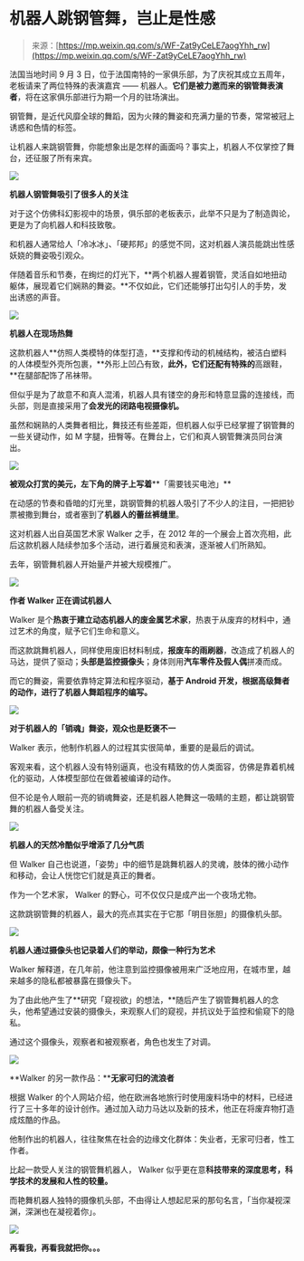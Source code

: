 <!--yml
category: 未分类
date: 2023-04-18 22:46:38
-->

# 机器人跳钢管舞，岂止是性感

> 来源：[https://mp.weixin.qq.com/s/WF-Zat9yCeLE7aogYhh_rw](https://mp.weixin.qq.com/s/WF-Zat9yCeLE7aogYhh_rw)

法国当地时间 9 月 3 日，位于法国南特的一家俱乐部，为了庆祝其成立五周年，老板请来了两位特殊的表演嘉宾 —— 机器人。**它们是被力邀而来的钢管舞表演者**，将在这家俱乐部进行为期一个月的驻场演出。

钢管舞，是近代风靡全球的舞蹈，因为火辣的舞姿和充满力量的节奏，常常被冠上诱惑和色情的标签。

让机器人来跳钢管舞，你能想象出是怎样的画面吗？事实上，机器人不仅掌控了舞台，还征服了所有来宾。

![](img/95d2e24f4aa441ef7b4681fd836f2bf3.png)

**机器人钢管舞吸引了很多人的关注**

对于这个仿佛科幻影视中的场景，俱乐部的老板表示，此举不只是为了制造舆论，更是为了向机器人和科技致敬。

和机器人通常给人「冷冰冰」、「硬邦邦」的感觉不同，这对机器人演员能跳出性感妖娆的舞姿吸引观众。

伴随着音乐和节奏，在绚烂的灯光下，**两个机器人握着钢管，灵活自如地扭动躯体，展现着它们娴熟的舞姿。**不仅如此，它们还能够打出勾引人的手势，发出诱惑的声音。

![](img/c54dce06e766082a164b2650c03d6847.png)

**机器人在现场热舞**

这款机器人**仿照人类模特的体型打造，**支撑和传动的机械结构，被洁白塑料的人体模型外壳所包裹，**外形上凹凸有致，**此外，它们还配有特殊的**高跟鞋，**在腿部配饰了吊袜带。

但似乎是为了故意不和真人混淆，机器人具有镂空的身形和特意显露的连接线，而头部，则是直接采用了**会发光的闭路电视摄像机。**

虽然和娴熟的人类舞者相比，舞技还有些差距，但机器人似乎已经掌握了钢管舞的一些关键动作，如 M 字腿，扭臀等。在舞台上，它们和真人钢管舞演员同台演出。

![](img/c22fee3733847662b83444c3e8e2fdb4.png)

**被观众打赏的美元，左下角的牌子上写着****「需要钱买电池」**

在动感的节奏和昏暗的灯光里，跳钢管舞的机器人吸引了不少人的注目，一把把钞票被撒到舞台，或者塞到了**机器人的蕾丝裤缝里**。

这对机器人出自英国艺术家 Walker 之手，在 2012 年的一个展会上首次亮相，此后这款机器人陆续参加多个活动，进行着展览和表演，逐渐被人们所熟知。

去年，钢管舞机器人开始量产并被大规模推广。

![](img/14fd5c65422157f16026925f66a43a22.png)

**作者 Walker 正在调试机器人**

Walker 是个**热衷于建立动态机器人的废金属艺术家**，热衷于从废弃的材料中，通过艺术的角度，赋予它们生命和意义。

而这款跳舞机器人，同样使用废旧材料制成，**报废车的雨刷器**，改造成了机器人的马达，提供了驱动；**头部是监控摄像头**；身体则用**汽车零件及假人偶**拼凑而成。

而它的舞姿，需要依靠特定算法和程序驱动，**基于 Android 开发，根据高级舞者的动作，进行了机器人舞蹈程序的编写。**

![](img/d169610c79f0992ae548dbb06f81c6cc.png)

**对于机器人的「销魂」舞姿，观众也是贬褒不一**

Walker 表示，他制作机器人的过程其实很简单，重要的是最后的调试。

客观来看，这个机器人没有特别逼真，也没有精致的仿人类面容，仿佛是靠着机械化的驱动，人体模型部位在做着被编译的动作。

但不论是令人眼前一亮的销魂舞姿，还是机器人艳舞这一吸睛的主题，都让跳钢管舞的机器人备受关注。

![](img/01939abdbfa467bdbdc5b641978f7194.png)

**机器人的天然冷酷似乎增添了几分气质**

但 Walker 自己也说道，「姿势」中的细节是跳舞机器人的灵魂，肢体的微小动作和移动，会让人恍惚它们就是真正的舞者。

作为一个艺术家， Walker 的野心，可不仅仅只是成产出一个夜场尤物。

这款跳钢管舞的机器人，最大的亮点其实在于它那「明目张胆」的摄像机头部。

![](img/8dff9bb47bb3c0e36a46160acfe93a87.png)

**机器人通过摄像头也记录着人们的举动，颇像一种行为艺术**

Walker 解释道，在几年前，他注意到监控摄像被用来广泛地应用，在城市里，越来越多的隐私都被暴露在摄像头下。

为了由此他产生了**研究「窥视欲」的想法，**随后产生了钢管舞机器人的念头，他希望通过安装的摄像头，来观察人们的窥视，并抗议处于监控和偷窥下的隐私。

通过这个摄像头，观察者和被观察者，角色也发生了对调。

![](img/62f9025b240dafe135fab67f4c7fe260.png)

**Walker 的另一款作品：****无家可归的流浪者**

根据 Walker 的个人网站介绍，他在欧洲各地旅行时使用废料场中的材料，已经进行了三十多年的设计创作。通过加入动力马达以及新的技术，他正在将废弃物打造成炫酷的作品。

他制作出的机器人，往往聚焦在社会的边缘文化群体：失业者，无家可归者，性工作者。

比起一款受人关注的钢管舞机器人， Walker 似乎更在意**科技带来的深度思考，科学技术的发展和人性的较量。**

而艳舞机器人独特的摄像机头部，不由得让人想起尼采的那句名言，「当你凝视深渊，深渊也在凝视着你」。

![](img/0f97d16beb715da43964bc0f70476df7.png)

**再看我，再看我就把你。****。****。**